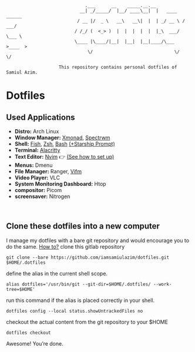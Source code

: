 ```
                              .___      __    _____.__.__
                            __| _/_____/  |__/ ____\__|  |   ____   ______
                           / __ |/  _ \   __\   __\|  |  | _/ __ \ /  ___/
                          / /_/ (  <_> )  |  |  |  |  |  |_\  ___/ \___ \
                          \____ |\____/|__|  |__|  |__|____/\___  >____  >
                               \/                               \/     \/

                    This repository contains personal dotfiles of Samiul Azim.
```

# Dotfiles

## Used Applications

- **Distro:** Arch Linux
- **Window Manager:** [Xmonad](https://github.com/iamsamiulazim/Dotfiles/tree/main/.xmonad), [Spectrwm](https://github.com/iamsamiulazim/Dotfiles/tree/main/.config/spectrwm)
- **Shell:** [Fish](https://github.com/iamsamiulazim/Dotfiles/tree/main/.config/fish), [Zsh](https://github.com/iamsamiulazim/Dotfiles/blob/main/.zshrc), [Bash](https://github.com/iamsamiulazim/Dotfiles/blob/main/.bashrc) [(+Starship Prompt)](https://github.com/iamsamiulazim/Dotfiles/blob/main/.config/starship.toml)
- **Terminal:** [Alacritty](https://github.com/iamsamiulazim/Dotfiles/tree/main/.config/alacritty)
- **Text Editor:** [Nvim](https://github.com/iamsamiulazim/Neovim) 👉 [(See how to set up)](https://github.com/iamsamiulazim/neovim#-installation)
- **Menus:** Dmenu
- **File Manager:** Ranger, [Vifm](https://github.com/iamsamiulazim/Dotfiles/tree/main/.config/vifm)
- **Video Player:** VLC
- **System Monitoring Dashboard:** Htop
- **compositor:** Picom
- **screensaver:** Nitrogen

<br/>

## Clone these dotfiles into a new computer

I manage my dotfiles with a bare git repository and would encourage you to do the same. [How to?](https://www.atlassian.com/git/tutorials/dotfiles)
clone this gitlab repository

```
git clone --bare https://github.com/iamsamiulazim/dotfiles.git $HOME/.dotfiles
```

define the alias in the current shell scope.

```
alias dotfiles='/usr/bin/git --git-dir=$HOME/.dotfiles/ --work-tree=$HOME'
```

run this command if the alias is placed correctly in your shell.

```
dotfiles config --local status.showUntrackedFiles no
```

checkout the actual content from the git repository to your $HOME

```
dotfiles checkout
```

Awesome! You’re done.
